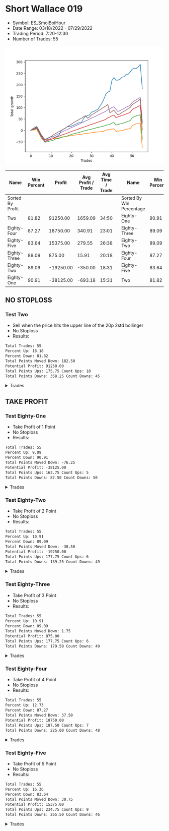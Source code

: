# Short Wallace 019 
- Symbol: ES_SmolBoiHour
- Date Range: 03/18/2022 - 07/29/2022
- Trading Period: 7:20-12:30
- Number of Trades: 55

![Plot](ShortWallace019ES_SmolBoiHour.png)

| Name | Win Percent | Profit | Avg Profit / Trade | Avg Time / Trade |      | Name | Win Percent | Profit | Avg Profit / Trade | Avg Time / Trade |
| ---- | ----------- | ------ | ------------------ | ---------------- | ---- | ---- | ----------- | ------ | ------------------ | ---------------- |
| Sorted By <br> Profit | | | | | | Sorted By <br> Win Percentage ||||
| Two | 81.82 | 91250.00 | 1659.09 | 34:50 |     | Eighty-One | 90.91 | -38125.00 | -693.18 | 15:31 |
| Eighty-Four | 87.27 | 18750.00 | 340.91 | 23:01 |     | Eighty-Three | 89.09 | 875.00 | 15.91 | 20:18 |
| Eighty-Five | 83.64 | 15375.00 | 279.55 | 26:38 |     | Eighty-Two | 89.09 | -19250.00 | -350.00 | 18:31 |
| Eighty-Three | 89.09 | 875.00 | 15.91 | 20:18 |     | Eighty-Four | 87.27 | 18750.00 | 340.91 | 23:01 |
| Eighty-Two | 89.09 | -19250.00 | -350.00 | 18:31 |     | Eighty-Five | 83.64 | 15375.00 | 279.55 | 26:38 |
| Eighty-One | 90.91 | -38125.00 | -693.18 | 15:31 |     | Two | 81.82 | 91250.00 | 1659.09 | 34:50 |

## NO STOPLOSS

### Test Two
* Sell when the price hits the upper line of the 20p 2std bollinger
* No Stoploss
* Results:
```
Total Trades: 55
Percent Up: 18.18
Percent Down: 81.82
Total Points Moved Down: 182.50
Potential Profit: 91250.00
Total Points Ups: 175.75 Count Ups: 10
Total Points Downs: 358.25 Count Downs: 45
```

<details><summary>Trades</summary>

<code>In: 2022-03-21 08:26:00		Out: 2022-03-21 08:36:05		Total Position Time: 10:05		Total Move Down: 6.75		Total to Date: 6.75</code> <br />
<code>In: 2022-03-25 11:55:00		Out: 2022-03-25 12:00:55		Total Position Time: 05:55		Total Move Down: 4.25		Total to Date: 11.00</code> <br />
<code>In: 2022-03-25 11:57:00		Out: 2022-03-25 12:00:55		Total Position Time: 03:55		Total Move Down: 2.75		Total to Date: 13.75</code> <br />
<code>In: 2022-03-28 11:42:00		Out: 2022-03-28 12:41:55		Total Position Time: 59:55		Total Move Down: -15.25		Total to Date: -1.50</code> <br />
<code>In: 2022-03-28 11:43:00		Out: 2022-03-28 12:42:55		Total Position Time: 59:55		Total Move Down: -17.75		Total to Date: -19.25</code> <br />
<code>In: 2022-03-28 11:50:00		Out: 2022-03-28 12:46:00		Total Position Time: 56:00		Total Move Down: -12.75		Total to Date: -32.00</code> <br />
<code>In: 2022-03-29 11:38:00		Out: 2022-03-29 12:27:50		Total Position Time: 49:50		Total Move Down: -6.75		Total to Date: -38.75</code> <br />
<code>In: 2022-03-31 07:48:00		Out: 2022-03-31 08:08:30		Total Position Time: 20:30		Total Move Down: 2.50		Total to Date: -36.25</code> <br />
<code>In: 2022-03-31 07:49:00		Out: 2022-03-31 08:08:30		Total Position Time: 19:30		Total Move Down: 5.00		Total to Date: -31.25</code> <br />
<code>In: 2022-04-01 11:34:00		Out: 2022-04-01 11:50:20		Total Position Time: 16:20		Total Move Down: 3.75		Total to Date: -27.50</code> <br />
<code>In: 2022-04-06 10:35:00		Out: 2022-04-06 10:57:20		Total Position Time: 22:20		Total Move Down: -0.75		Total to Date: -28.25</code> <br />
<code>In: 2022-04-06 10:36:00		Out: 2022-04-06 10:57:20		Total Position Time: 21:20		Total Move Down: -2.50		Total to Date: -30.75</code> <br />
<code>In: 2022-04-06 10:43:00		Out: 2022-04-06 10:57:20		Total Position Time: 14:20		Total Move Down: 5.00		Total to Date: -25.75</code> <br />
<code>In: 2022-04-06 10:44:00		Out: 2022-04-06 10:57:20		Total Position Time: 13:20		Total Move Down: 5.50		Total to Date: -20.25</code> <br />
<code>In: 2022-04-06 11:05:00		Out: 2022-04-06 11:08:10		Total Position Time: 03:10		Total Move Down: 18.50		Total to Date: -1.75</code> <br />
<code>In: 2022-04-07 11:03:00		Out: 2022-04-07 11:18:20		Total Position Time: 15:20		Total Move Down: 6.00		Total to Date: 4.25</code> <br />
<code>In: 2022-04-18 07:27:00		Out: 2022-04-18 07:51:45		Total Position Time: 24:45		Total Move Down: 4.75		Total to Date: 9.00</code> <br />
<code>In: 2022-04-18 11:26:00		Out: 2022-04-18 11:44:10		Total Position Time: 18:10		Total Move Down: 6.75		Total to Date: 15.75</code> <br />
<code>In: 2022-04-20 07:39:00		Out: 2022-04-20 08:00:45		Total Position Time: 21:45		Total Move Down: 1.25		Total to Date: 17.00</code> <br />
<code>In: 2022-04-20 07:40:00		Out: 2022-04-20 08:00:45		Total Position Time: 20:45		Total Move Down: 0.75		Total to Date: 17.75</code> <br />
<code>In: 2022-04-20 07:42:00		Out: 2022-04-20 08:00:45		Total Position Time: 18:45		Total Move Down: 4.00		Total to Date: 21.75</code> <br />
<code>In: 2022-04-20 09:54:00		Out: 2022-04-20 10:08:15		Total Position Time: 14:15		Total Move Down: 4.25		Total to Date: 26.00</code> <br />
<code>In: 2022-04-25 10:14:00		Out: 2022-04-25 10:33:35		Total Position Time: 19:35		Total Move Down: 4.25		Total to Date: 30.25</code> <br />
<code>In: 2022-04-27 08:34:00		Out: 2022-04-27 08:50:10		Total Position Time: 16:10		Total Move Down: 4.00		Total to Date: 34.25</code> <br />
<code>In: 2022-05-16 08:48:00		Out: 2022-05-16 09:11:35		Total Position Time: 23:35		Total Move Down: -0.50		Total to Date: 33.75</code> <br />
<code>In: 2022-05-24 09:17:00		Out: 2022-05-24 09:31:20		Total Position Time: 14:20		Total Move Down: 17.00		Total to Date: 50.75</code> <br />
<code>In: 2022-05-24 09:18:00		Out: 2022-05-24 09:31:20		Total Position Time: 13:20		Total Move Down: 10.75		Total to Date: 61.50</code> <br />
<code>In: 2022-05-24 10:43:00		Out: 2022-05-24 11:01:50		Total Position Time: 18:50		Total Move Down: 2.25		Total to Date: 63.75</code> <br />
<code>In: 2022-05-24 10:47:00		Out: 2022-05-24 11:01:50		Total Position Time: 14:50		Total Move Down: 4.50		Total to Date: 68.25</code> <br />
<code>In: 2022-05-25 11:04:00		Out: 2022-05-25 11:06:40		Total Position Time: 02:40		Total Move Down: 12.25		Total to Date: 80.50</code> <br />
<code>In: 2022-05-31 07:23:00		Out: 2022-05-31 08:07:30		Total Position Time: 44:30		Total Move Down: 1.25		Total to Date: 81.75</code> <br />
<code>In: 2022-06-09 10:07:00		Out: 2022-06-09 10:18:55		Total Position Time: 11:55		Total Move Down: 6.00		Total to Date: 87.75</code> <br />
<code>In: 2022-06-09 10:08:00		Out: 2022-06-09 10:18:55		Total Position Time: 10:55		Total Move Down: 3.25		Total to Date: 91.00</code> <br />
<code>In: 2022-06-10 12:00:00		Out: 2022-06-10 12:05:55		Total Position Time: 05:55		Total Move Down: 13.75		Total to Date: 104.75</code> <br />
<code>In: 2022-06-10 12:29:00		Out: 2022-06-10 12:42:45		Total Position Time: 13:45		Total Move Down: 13.25		Total to Date: 118.00</code> <br />
<code>In: 2022-06-13 09:38:00		Out: 2022-06-13 09:54:20		Total Position Time: 16:20		Total Move Down: 17.75		Total to Date: 135.75</code> <br />
<code>In: 2022-06-13 09:40:00		Out: 2022-06-13 09:54:20		Total Position Time: 14:20		Total Move Down: 22.25		Total to Date: 158.00</code> <br />
<code>In: 2022-06-15 11:02:00		Out: 2022-06-15 11:03:05		Total Position Time: 01:05		Total Move Down: 10.00		Total to Date: 168.00</code> <br />
<code>In: 2022-06-15 11:40:00		Out: 2022-06-15 11:58:05		Total Position Time: 18:05		Total Move Down: 3.50		Total to Date: 171.50</code> <br />
<code>In: 2022-06-15 11:45:00		Out: 2022-06-15 11:58:05		Total Position Time: 13:05		Total Move Down: 46.75		Total to Date: 218.25</code> <br />
<code>In: 2022-06-17 10:13:00		Out: 2022-06-17 10:27:05		Total Position Time: 14:05		Total Move Down: 13.00		Total to Date: 231.25</code> <br />
<code>In: 2022-06-23 12:30:00		Out: 2022-06-23 12:46:00		Total Position Time: 16:00		Total Move Down: -11.25		Total to Date: 220.00</code> <br />
<code>In: 2022-06-27 07:49:00		Out: 2022-06-27 08:09:45		Total Position Time: 20:45		Total Move Down: 0.25		Total to Date: 220.25</code> <br />
<code>In: 2022-06-29 11:06:00		Out: 2022-06-29 11:20:45		Total Position Time: 14:45		Total Move Down: 3.50		Total to Date: 223.75</code> <br />
<code>In: 2022-06-29 12:31:00		Out: 2022-06-29 12:35:20		Total Position Time: 04:20		Total Move Down: 9.50		Total to Date: 233.25</code> <br />
<code>In: 2022-07-01 10:47:00		Out: 2022-07-01 11:07:55		Total Position Time: 20:55		Total Move Down: 1.50		Total to Date: 234.75</code> <br />
<code>In: 2022-07-06 11:10:00		Out: 2022-07-06 11:11:45		Total Position Time: 01:45		Total Move Down: 10.50		Total to Date: 245.25</code> <br />
<code>In: 2022-07-06 11:35:00		Out: 2022-07-06 12:01:25		Total Position Time: 26:25		Total Move Down: 0.50		Total to Date: 245.75</code> <br />
<code>In: 2022-07-12 08:14:00		Out: 2022-07-12 10:26:00		Total Position Time: 132:00		Total Move Down: 9.75		Total to Date: 255.50</code> <br />
<code>In: 2022-07-12 08:31:00		Out: 2022-07-12 08:44:00		Total Position Time: 13:00		Total Move Down: 12.25		Total to Date: 267.75</code> <br />
<code>In: 2022-07-20 07:28:00		Out: 2022-07-20 10:56:00		Total Position Time: 208:00		Total Move Down: 4.50		Total to Date: 272.25</code> <br />
<code>In: 2022-07-21 08:03:00		Out: 2022-07-22 10:02:00		Total Position Time: 119:00		Total Move Down: -1.50		Total to Date: 270.75</code> <br />
<code>In: 2022-07-25 08:32:00		Out: 2022-07-25 10:44:00		Total Position Time: 132:00		Total Move Down: 7.25		Total to Date: 278.00</code> <br />
<code>In: 2022-07-25 08:33:00		Out: 2022-07-25 10:43:00		Total Position Time: 130:00		Total Move Down: 11.25		Total to Date: 289.25</code> <br />
<code>In: 2022-07-28 08:07:00		Out: 2022-07-29 12:47:00		Total Position Time: 280:00		Total Move Down: -106.75		Total to Date: 182.50</code> <br />


</details>

## TAKE PROFIT

### Test Eighty-One
* Take Profit of 1 Point
* No Stoploss
* Results:
```
Total Trades: 55
Percent Up: 9.09
Percent Down: 90.91
Total Points Moved Down: -76.25
Potential Profit: -38125.00
Total Points Ups: 163.75 Count Ups: 5
Total Points Downs: 87.50 Count Downs: 50
```

<details><summary>Trades</summary>

<code>In: 2022-03-21 08:26:00		Out: 2022-03-21 08:30:25		Total Position Time: 04:25		Total Move Down: 1.25		Total to Date: 1.25</code> <br />
<code>In: 2022-03-25 11:55:00		Out: 2022-03-25 11:56:25		Total Position Time: 01:25		Total Move Down: 0.75		Total to Date: 2.00</code> <br />
<code>In: 2022-03-25 11:57:00		Out: 2022-03-25 11:58:45		Total Position Time: 01:45		Total Move Down: 1.00		Total to Date: 3.00</code> <br />
<code>In: 2022-03-28 11:42:00		Out: 2022-03-28 12:41:55		Total Position Time: 59:55		Total Move Down: -15.25		Total to Date: -12.25</code> <br />
<code>In: 2022-03-28 11:43:00		Out: 2022-03-28 12:42:55		Total Position Time: 59:55		Total Move Down: -17.75		Total to Date: -30.00</code> <br />
<code>In: 2022-03-28 11:50:00		Out: 2022-03-28 12:46:00		Total Position Time: 56:00		Total Move Down: -12.75		Total to Date: -42.75</code> <br />
<code>In: 2022-03-29 11:38:00		Out: 2022-03-29 11:42:10		Total Position Time: 04:10		Total Move Down: 1.00		Total to Date: -41.75</code> <br />
<code>In: 2022-03-31 07:48:00		Out: 2022-03-31 07:53:10		Total Position Time: 05:10		Total Move Down: 1.25		Total to Date: -40.50</code> <br />
<code>In: 2022-03-31 07:49:00		Out: 2022-03-31 07:49:25		Total Position Time: 00:25		Total Move Down: 1.25		Total to Date: -39.25</code> <br />
<code>In: 2022-04-01 11:34:00		Out: 2022-04-01 11:36:40		Total Position Time: 02:40		Total Move Down: 1.00		Total to Date: -38.25</code> <br />
<code>In: 2022-04-06 10:35:00		Out: 2022-04-06 10:35:25		Total Position Time: 00:25		Total Move Down: 1.25		Total to Date: -37.00</code> <br />
<code>In: 2022-04-06 10:36:00		Out: 2022-04-06 10:36:10		Total Position Time: 00:10		Total Move Down: 1.00		Total to Date: -36.00</code> <br />
<code>In: 2022-04-06 10:43:00		Out: 2022-04-06 10:46:05		Total Position Time: 03:05		Total Move Down: 1.25		Total to Date: -34.75</code> <br />
<code>In: 2022-04-06 10:44:00		Out: 2022-04-06 10:45:45		Total Position Time: 01:45		Total Move Down: 1.25		Total to Date: -33.50</code> <br />
<code>In: 2022-04-06 11:05:00		Out: 2022-04-06 11:05:10		Total Position Time: 00:10		Total Move Down: 4.00		Total to Date: -29.50</code> <br />
<code>In: 2022-04-07 11:03:00		Out: 2022-04-07 11:04:00		Total Position Time: 01:00		Total Move Down: 0.75		Total to Date: -28.75</code> <br />
<code>In: 2022-04-18 07:27:00		Out: 2022-04-18 07:27:20		Total Position Time: 00:20		Total Move Down: 1.50		Total to Date: -27.25</code> <br />
<code>In: 2022-04-18 11:26:00		Out: 2022-04-18 11:26:20		Total Position Time: 00:20		Total Move Down: 1.50		Total to Date: -25.75</code> <br />
<code>In: 2022-04-20 07:39:00		Out: 2022-04-20 07:39:15		Total Position Time: 00:15		Total Move Down: 1.50		Total to Date: -24.25</code> <br />
<code>In: 2022-04-20 07:40:00		Out: 2022-04-20 07:48:05		Total Position Time: 08:05		Total Move Down: 1.00		Total to Date: -23.25</code> <br />
<code>In: 2022-04-20 07:42:00		Out: 2022-04-20 07:43:00		Total Position Time: 01:00		Total Move Down: 1.75		Total to Date: -21.50</code> <br />
<code>In: 2022-04-20 09:54:00		Out: 2022-04-20 09:54:30		Total Position Time: 00:30		Total Move Down: 1.25		Total to Date: -20.25</code> <br />
<code>In: 2022-04-25 10:14:00		Out: 2022-04-25 10:23:05		Total Position Time: 09:05		Total Move Down: 1.00		Total to Date: -19.25</code> <br />
<code>In: 2022-04-27 08:34:00		Out: 2022-04-27 08:34:10		Total Position Time: 00:10		Total Move Down: 1.25		Total to Date: -18.00</code> <br />
<code>In: 2022-05-16 08:48:00		Out: 2022-05-16 08:50:45		Total Position Time: 02:45		Total Move Down: 1.25		Total to Date: -16.75</code> <br />
<code>In: 2022-05-24 09:17:00		Out: 2022-05-24 09:17:15		Total Position Time: 00:15		Total Move Down: 1.25		Total to Date: -15.50</code> <br />
<code>In: 2022-05-24 09:18:00		Out: 2022-05-24 09:18:50		Total Position Time: 00:50		Total Move Down: 1.25		Total to Date: -14.25</code> <br />
<code>In: 2022-05-24 10:43:00		Out: 2022-05-24 10:43:10		Total Position Time: 00:10		Total Move Down: 1.50		Total to Date: -12.75</code> <br />
<code>In: 2022-05-24 10:47:00		Out: 2022-05-24 10:47:10		Total Position Time: 00:10		Total Move Down: 1.00		Total to Date: -11.75</code> <br />
<code>In: 2022-05-25 11:04:00		Out: 2022-05-25 11:04:10		Total Position Time: 00:10		Total Move Down: 1.25		Total to Date: -10.50</code> <br />
<code>In: 2022-05-31 07:23:00		Out: 2022-05-31 07:23:15		Total Position Time: 00:15		Total Move Down: 1.50		Total to Date: -9.00</code> <br />
<code>In: 2022-06-09 10:07:00		Out: 2022-06-09 10:07:45		Total Position Time: 00:45		Total Move Down: 1.25		Total to Date: -7.75</code> <br />
<code>In: 2022-06-09 10:08:00		Out: 2022-06-09 10:10:15		Total Position Time: 02:15		Total Move Down: 0.75		Total to Date: -7.00</code> <br />
<code>In: 2022-06-10 12:00:00		Out: 2022-06-10 12:02:05		Total Position Time: 02:05		Total Move Down: 1.00		Total to Date: -6.00</code> <br />
<code>In: 2022-06-10 12:29:00		Out: 2022-06-10 12:29:10		Total Position Time: 00:10		Total Move Down: 1.00		Total to Date: -5.00</code> <br />
<code>In: 2022-06-13 09:38:00		Out: 2022-06-13 09:38:10		Total Position Time: 00:10		Total Move Down: 1.50		Total to Date: -3.50</code> <br />
<code>In: 2022-06-13 09:40:00		Out: 2022-06-13 09:40:10		Total Position Time: 00:10		Total Move Down: 4.00		Total to Date: 0.50</code> <br />
<code>In: 2022-06-15 11:02:00		Out: 2022-06-15 11:02:10		Total Position Time: 00:10		Total Move Down: 2.00		Total to Date: 2.50</code> <br />
<code>In: 2022-06-15 11:40:00		Out: 2022-06-15 11:57:55		Total Position Time: 17:55		Total Move Down: 2.25		Total to Date: 4.75</code> <br />
<code>In: 2022-06-15 11:45:00		Out: 2022-06-15 11:45:15		Total Position Time: 00:15		Total Move Down: 0.75		Total to Date: 5.50</code> <br />
<code>In: 2022-06-17 10:13:00		Out: 2022-06-17 10:13:30		Total Position Time: 00:30		Total Move Down: 1.50		Total to Date: 7.00</code> <br />
<code>In: 2022-06-23 12:30:00		Out: 2022-06-23 12:46:00		Total Position Time: 16:00		Total Move Down: -11.25		Total to Date: -4.25</code> <br />
<code>In: 2022-06-27 07:49:00		Out: 2022-06-27 08:09:50		Total Position Time: 20:50		Total Move Down: 1.25		Total to Date: -3.00</code> <br />
<code>In: 2022-06-29 11:06:00		Out: 2022-06-29 11:07:45		Total Position Time: 01:45		Total Move Down: 0.75		Total to Date: -2.25</code> <br />
<code>In: 2022-06-29 12:31:00		Out: 2022-06-29 12:31:10		Total Position Time: 00:10		Total Move Down: 2.00		Total to Date: -0.25</code> <br />
<code>In: 2022-07-01 10:47:00		Out: 2022-07-01 11:07:55		Total Position Time: 20:55		Total Move Down: 1.50		Total to Date: 1.25</code> <br />
<code>In: 2022-07-06 11:10:00		Out: 2022-07-06 11:10:10		Total Position Time: 00:10		Total Move Down: 3.25		Total to Date: 4.50</code> <br />
<code>In: 2022-07-06 11:35:00		Out: 2022-07-06 11:36:10		Total Position Time: 01:10		Total Move Down: 1.50		Total to Date: 6.00</code> <br />
<code>In: 2022-07-12 08:14:00		Out: 2022-07-12 08:38:00		Total Position Time: 24:00		Total Move Down: 1.50		Total to Date: 7.50</code> <br />
<code>In: 2022-07-12 08:31:00		Out: 2022-07-12 08:44:00		Total Position Time: 13:00		Total Move Down: 12.25		Total to Date: 19.75</code> <br />
<code>In: 2022-07-20 07:28:00		Out: 2022-07-20 10:11:00		Total Position Time: 163:00		Total Move Down: 6.00		Total to Date: 25.75</code> <br />
<code>In: 2022-07-21 08:03:00		Out: 2022-07-21 08:16:00		Total Position Time: 13:00		Total Move Down: 3.00		Total to Date: 28.75</code> <br />
<code>In: 2022-07-25 08:32:00		Out: 2022-07-25 09:03:00		Total Position Time: 31:00		Total Move Down: 0.75		Total to Date: 29.50</code> <br />
<code>In: 2022-07-25 08:33:00		Out: 2022-07-25 08:51:00		Total Position Time: 18:00		Total Move Down: 1.00		Total to Date: 30.50</code> <br />
<code>In: 2022-07-28 08:07:00		Out: 2022-07-29 12:47:00		Total Position Time: 280:00		Total Move Down: -106.75		Total to Date: -76.25</code> <br />


</details>

### Test Eighty-Two
* Take Profit of 2 Point
* No Stoploss
* Results:
```
Total Trades: 55
Percent Up: 10.91
Percent Down: 89.09
Total Points Moved Down: -38.50
Potential Profit: -19250.00
Total Points Ups: 177.75 Count Ups: 6
Total Points Downs: 139.25 Count Downs: 49
```

<details><summary>Trades</summary>

<code>In: 2022-03-21 08:26:00		Out: 2022-03-21 08:30:55		Total Position Time: 04:55		Total Move Down: 2.75		Total to Date: 2.75</code> <br />
<code>In: 2022-03-25 11:55:00		Out: 2022-03-25 11:57:20		Total Position Time: 02:20		Total Move Down: 2.25		Total to Date: 5.00</code> <br />
<code>In: 2022-03-25 11:57:00		Out: 2022-03-25 12:00:50		Total Position Time: 03:50		Total Move Down: 2.75		Total to Date: 7.75</code> <br />
<code>In: 2022-03-28 11:42:00		Out: 2022-03-28 12:41:55		Total Position Time: 59:55		Total Move Down: -15.25		Total to Date: -7.50</code> <br />
<code>In: 2022-03-28 11:43:00		Out: 2022-03-28 12:42:55		Total Position Time: 59:55		Total Move Down: -17.75		Total to Date: -25.25</code> <br />
<code>In: 2022-03-28 11:50:00		Out: 2022-03-28 12:46:00		Total Position Time: 56:00		Total Move Down: -12.75		Total to Date: -38.00</code> <br />
<code>In: 2022-03-29 11:38:00		Out: 2022-03-29 12:37:55		Total Position Time: 59:55		Total Move Down: -14.00		Total to Date: -52.00</code> <br />
<code>In: 2022-03-31 07:48:00		Out: 2022-03-31 07:54:45		Total Position Time: 06:45		Total Move Down: 1.75		Total to Date: -50.25</code> <br />
<code>In: 2022-03-31 07:49:00		Out: 2022-03-31 07:51:30		Total Position Time: 02:30		Total Move Down: 2.25		Total to Date: -48.00</code> <br />
<code>In: 2022-04-01 11:34:00		Out: 2022-04-01 11:36:55		Total Position Time: 02:55		Total Move Down: 2.00		Total to Date: -46.00</code> <br />
<code>In: 2022-04-06 10:35:00		Out: 2022-04-06 10:35:35		Total Position Time: 00:35		Total Move Down: 2.00		Total to Date: -44.00</code> <br />
<code>In: 2022-04-06 10:36:00		Out: 2022-04-06 11:00:10		Total Position Time: 24:10		Total Move Down: 5.25		Total to Date: -38.75</code> <br />
<code>In: 2022-04-06 10:43:00		Out: 2022-04-06 10:46:40		Total Position Time: 03:40		Total Move Down: 2.00		Total to Date: -36.75</code> <br />
<code>In: 2022-04-06 10:44:00		Out: 2022-04-06 10:46:05		Total Position Time: 02:05		Total Move Down: 1.75		Total to Date: -35.00</code> <br />
<code>In: 2022-04-06 11:05:00		Out: 2022-04-06 11:05:10		Total Position Time: 00:10		Total Move Down: 4.00		Total to Date: -31.00</code> <br />
<code>In: 2022-04-07 11:03:00		Out: 2022-04-07 11:04:05		Total Position Time: 01:05		Total Move Down: 2.00		Total to Date: -29.00</code> <br />
<code>In: 2022-04-18 07:27:00		Out: 2022-04-18 07:27:30		Total Position Time: 00:30		Total Move Down: 2.25		Total to Date: -26.75</code> <br />
<code>In: 2022-04-18 11:26:00		Out: 2022-04-18 11:26:25		Total Position Time: 00:25		Total Move Down: 1.75		Total to Date: -25.00</code> <br />
<code>In: 2022-04-20 07:39:00		Out: 2022-04-20 08:01:10		Total Position Time: 22:10		Total Move Down: 3.75		Total to Date: -21.25</code> <br />
<code>In: 2022-04-20 07:40:00		Out: 2022-04-20 08:01:10		Total Position Time: 21:10		Total Move Down: 3.25		Total to Date: -18.00</code> <br />
<code>In: 2022-04-20 07:42:00		Out: 2022-04-20 07:43:10		Total Position Time: 01:10		Total Move Down: 2.50		Total to Date: -15.50</code> <br />
<code>In: 2022-04-20 09:54:00		Out: 2022-04-20 09:57:25		Total Position Time: 03:25		Total Move Down: 2.25		Total to Date: -13.25</code> <br />
<code>In: 2022-04-25 10:14:00		Out: 2022-04-25 10:27:05		Total Position Time: 13:05		Total Move Down: 2.25		Total to Date: -11.00</code> <br />
<code>In: 2022-04-27 08:34:00		Out: 2022-04-27 08:34:25		Total Position Time: 00:25		Total Move Down: 2.00		Total to Date: -9.00</code> <br />
<code>In: 2022-05-16 08:48:00		Out: 2022-05-16 08:50:55		Total Position Time: 02:55		Total Move Down: 3.00		Total to Date: -6.00</code> <br />
<code>In: 2022-05-24 09:17:00		Out: 2022-05-24 09:17:35		Total Position Time: 00:35		Total Move Down: 3.00		Total to Date: -3.00</code> <br />
<code>In: 2022-05-24 09:18:00		Out: 2022-05-24 09:20:10		Total Position Time: 02:10		Total Move Down: 2.00		Total to Date: -1.00</code> <br />
<code>In: 2022-05-24 10:43:00		Out: 2022-05-24 10:47:50		Total Position Time: 04:50		Total Move Down: 2.25		Total to Date: 1.25</code> <br />
<code>In: 2022-05-24 10:47:00		Out: 2022-05-24 10:47:30		Total Position Time: 00:30		Total Move Down: 2.00		Total to Date: 3.25</code> <br />
<code>In: 2022-05-25 11:04:00		Out: 2022-05-25 11:05:45		Total Position Time: 01:45		Total Move Down: 2.25		Total to Date: 5.50</code> <br />
<code>In: 2022-05-31 07:23:00		Out: 2022-05-31 07:23:35		Total Position Time: 00:35		Total Move Down: 2.00		Total to Date: 7.50</code> <br />
<code>In: 2022-06-09 10:07:00		Out: 2022-06-09 10:08:00		Total Position Time: 01:00		Total Move Down: 2.75		Total to Date: 10.25</code> <br />
<code>In: 2022-06-09 10:08:00		Out: 2022-06-09 10:16:55		Total Position Time: 08:55		Total Move Down: 2.00		Total to Date: 12.25</code> <br />
<code>In: 2022-06-10 12:00:00		Out: 2022-06-10 12:02:15		Total Position Time: 02:15		Total Move Down: 2.25		Total to Date: 14.50</code> <br />
<code>In: 2022-06-10 12:29:00		Out: 2022-06-10 12:29:20		Total Position Time: 00:20		Total Move Down: 2.00		Total to Date: 16.50</code> <br />
<code>In: 2022-06-13 09:38:00		Out: 2022-06-13 09:40:55		Total Position Time: 02:55		Total Move Down: 2.00		Total to Date: 18.50</code> <br />
<code>In: 2022-06-13 09:40:00		Out: 2022-06-13 09:40:10		Total Position Time: 00:10		Total Move Down: 4.00		Total to Date: 22.50</code> <br />
<code>In: 2022-06-15 11:02:00		Out: 2022-06-15 11:02:45		Total Position Time: 00:45		Total Move Down: 1.50		Total to Date: 24.00</code> <br />
<code>In: 2022-06-15 11:40:00		Out: 2022-06-15 11:57:55		Total Position Time: 17:55		Total Move Down: 2.25		Total to Date: 26.25</code> <br />
<code>In: 2022-06-15 11:45:00		Out: 2022-06-15 11:46:30		Total Position Time: 01:30		Total Move Down: 5.25		Total to Date: 31.50</code> <br />
<code>In: 2022-06-17 10:13:00		Out: 2022-06-17 10:13:45		Total Position Time: 00:45		Total Move Down: 3.00		Total to Date: 34.50</code> <br />
<code>In: 2022-06-23 12:30:00		Out: 2022-06-23 12:46:00		Total Position Time: 16:00		Total Move Down: -11.25		Total to Date: 23.25</code> <br />
<code>In: 2022-06-27 07:49:00		Out: 2022-06-27 08:10:10		Total Position Time: 21:10		Total Move Down: 2.75		Total to Date: 26.00</code> <br />
<code>In: 2022-06-29 11:06:00		Out: 2022-06-29 11:08:05		Total Position Time: 02:05		Total Move Down: 2.25		Total to Date: 28.25</code> <br />
<code>In: 2022-06-29 12:31:00		Out: 2022-06-29 12:31:10		Total Position Time: 00:10		Total Move Down: 2.00		Total to Date: 30.25</code> <br />
<code>In: 2022-07-01 10:47:00		Out: 2022-07-01 11:08:30		Total Position Time: 21:30		Total Move Down: 2.50		Total to Date: 32.75</code> <br />
<code>In: 2022-07-06 11:10:00		Out: 2022-07-06 11:10:10		Total Position Time: 00:10		Total Move Down: 3.25		Total to Date: 36.00</code> <br />
<code>In: 2022-07-06 11:35:00		Out: 2022-07-06 11:36:35		Total Position Time: 01:35		Total Move Down: 3.75		Total to Date: 39.75</code> <br />
<code>In: 2022-07-12 08:14:00		Out: 2022-07-12 08:39:00		Total Position Time: 25:00		Total Move Down: 2.50		Total to Date: 42.25</code> <br />
<code>In: 2022-07-12 08:31:00		Out: 2022-07-12 08:44:00		Total Position Time: 13:00		Total Move Down: 12.25		Total to Date: 54.50</code> <br />
<code>In: 2022-07-20 07:28:00		Out: 2022-07-20 10:11:00		Total Position Time: 163:00		Total Move Down: 6.00		Total to Date: 60.50</code> <br />
<code>In: 2022-07-21 08:03:00		Out: 2022-07-21 08:16:00		Total Position Time: 13:00		Total Move Down: 3.00		Total to Date: 63.50</code> <br />
<code>In: 2022-07-25 08:32:00		Out: 2022-07-25 09:12:00		Total Position Time: 40:00		Total Move Down: 2.50		Total to Date: 66.00</code> <br />
<code>In: 2022-07-25 08:33:00		Out: 2022-07-25 08:52:00		Total Position Time: 19:00		Total Move Down: 2.25		Total to Date: 68.25</code> <br />
<code>In: 2022-07-28 08:07:00		Out: 2022-07-29 12:47:00		Total Position Time: 280:00		Total Move Down: -106.75		Total to Date: -38.50</code> <br />


</details>

### Test Eighty-Three
* Take Profit of 3 Point
* No Stoploss
* Results:
```
Total Trades: 55
Percent Up: 10.91
Percent Down: 89.09
Total Points Moved Down: 1.75
Potential Profit: 875.00
Total Points Ups: 177.75 Count Ups: 6
Total Points Downs: 179.50 Count Downs: 49
```

<details><summary>Trades</summary>

<code>In: 2022-03-21 08:26:00		Out: 2022-03-21 08:32:35		Total Position Time: 06:35		Total Move Down: 4.00		Total to Date: 4.00</code> <br />
<code>In: 2022-03-25 11:55:00		Out: 2022-03-25 12:00:45		Total Position Time: 05:45		Total Move Down: 3.25		Total to Date: 7.25</code> <br />
<code>In: 2022-03-25 11:57:00		Out: 2022-03-25 12:01:00		Total Position Time: 04:00		Total Move Down: 3.00		Total to Date: 10.25</code> <br />
<code>In: 2022-03-28 11:42:00		Out: 2022-03-28 12:41:55		Total Position Time: 59:55		Total Move Down: -15.25		Total to Date: -5.00</code> <br />
<code>In: 2022-03-28 11:43:00		Out: 2022-03-28 12:42:55		Total Position Time: 59:55		Total Move Down: -17.75		Total to Date: -22.75</code> <br />
<code>In: 2022-03-28 11:50:00		Out: 2022-03-28 12:46:00		Total Position Time: 56:00		Total Move Down: -12.75		Total to Date: -35.50</code> <br />
<code>In: 2022-03-29 11:38:00		Out: 2022-03-29 12:37:55		Total Position Time: 59:55		Total Move Down: -14.00		Total to Date: -49.50</code> <br />
<code>In: 2022-03-31 07:48:00		Out: 2022-03-31 08:17:35		Total Position Time: 29:35		Total Move Down: 3.25		Total to Date: -46.25</code> <br />
<code>In: 2022-03-31 07:49:00		Out: 2022-03-31 07:53:10		Total Position Time: 04:10		Total Move Down: 3.75		Total to Date: -42.50</code> <br />
<code>In: 2022-04-01 11:34:00		Out: 2022-04-01 11:37:40		Total Position Time: 03:40		Total Move Down: 3.25		Total to Date: -39.25</code> <br />
<code>In: 2022-04-06 10:35:00		Out: 2022-04-06 10:36:05		Total Position Time: 01:05		Total Move Down: 2.75		Total to Date: -36.50</code> <br />
<code>In: 2022-04-06 10:36:00		Out: 2022-04-06 11:00:10		Total Position Time: 24:10		Total Move Down: 5.25		Total to Date: -31.25</code> <br />
<code>In: 2022-04-06 10:43:00		Out: 2022-04-06 10:47:00		Total Position Time: 04:00		Total Move Down: 2.75		Total to Date: -28.50</code> <br />
<code>In: 2022-04-06 10:44:00		Out: 2022-04-06 10:46:45		Total Position Time: 02:45		Total Move Down: 3.00		Total to Date: -25.50</code> <br />
<code>In: 2022-04-06 11:05:00		Out: 2022-04-06 11:05:10		Total Position Time: 00:10		Total Move Down: 4.00		Total to Date: -21.50</code> <br />
<code>In: 2022-04-07 11:03:00		Out: 2022-04-07 11:04:20		Total Position Time: 01:20		Total Move Down: 3.00		Total to Date: -18.50</code> <br />
<code>In: 2022-04-18 07:27:00		Out: 2022-04-18 07:27:45		Total Position Time: 00:45		Total Move Down: 2.75		Total to Date: -15.75</code> <br />
<code>In: 2022-04-18 11:26:00		Out: 2022-04-18 11:27:35		Total Position Time: 01:35		Total Move Down: 3.25		Total to Date: -12.50</code> <br />
<code>In: 2022-04-20 07:39:00		Out: 2022-04-20 08:01:10		Total Position Time: 22:10		Total Move Down: 3.75		Total to Date: -8.75</code> <br />
<code>In: 2022-04-20 07:40:00		Out: 2022-04-20 08:01:10		Total Position Time: 21:10		Total Move Down: 3.25		Total to Date: -5.50</code> <br />
<code>In: 2022-04-20 07:42:00		Out: 2022-04-20 07:47:45		Total Position Time: 05:45		Total Move Down: 3.75		Total to Date: -1.75</code> <br />
<code>In: 2022-04-20 09:54:00		Out: 2022-04-20 09:59:05		Total Position Time: 05:05		Total Move Down: 2.75		Total to Date: 1.00</code> <br />
<code>In: 2022-04-25 10:14:00		Out: 2022-04-25 10:27:10		Total Position Time: 13:10		Total Move Down: 3.25		Total to Date: 4.25</code> <br />
<code>In: 2022-04-27 08:34:00		Out: 2022-04-27 08:40:30		Total Position Time: 06:30		Total Move Down: 3.25		Total to Date: 7.50</code> <br />
<code>In: 2022-05-16 08:48:00		Out: 2022-05-16 08:50:55		Total Position Time: 02:55		Total Move Down: 3.00		Total to Date: 10.50</code> <br />
<code>In: 2022-05-24 09:17:00		Out: 2022-05-24 09:17:35		Total Position Time: 00:35		Total Move Down: 3.00		Total to Date: 13.50</code> <br />
<code>In: 2022-05-24 09:18:00		Out: 2022-05-24 09:21:05		Total Position Time: 03:05		Total Move Down: 3.25		Total to Date: 16.75</code> <br />
<code>In: 2022-05-24 10:43:00		Out: 2022-05-24 11:04:55		Total Position Time: 21:55		Total Move Down: 3.00		Total to Date: 19.75</code> <br />
<code>In: 2022-05-24 10:47:00		Out: 2022-05-24 10:47:45		Total Position Time: 00:45		Total Move Down: 3.75		Total to Date: 23.50</code> <br />
<code>In: 2022-05-25 11:04:00		Out: 2022-05-25 11:06:20		Total Position Time: 02:20		Total Move Down: 2.75		Total to Date: 26.25</code> <br />
<code>In: 2022-05-31 07:23:00		Out: 2022-05-31 07:23:40		Total Position Time: 00:40		Total Move Down: 3.00		Total to Date: 29.25</code> <br />
<code>In: 2022-06-09 10:07:00		Out: 2022-06-09 10:08:05		Total Position Time: 01:05		Total Move Down: 3.00		Total to Date: 32.25</code> <br />
<code>In: 2022-06-09 10:08:00		Out: 2022-06-09 10:18:55		Total Position Time: 10:55		Total Move Down: 3.25		Total to Date: 35.50</code> <br />
<code>In: 2022-06-10 12:00:00		Out: 2022-06-10 12:02:30		Total Position Time: 02:30		Total Move Down: 3.00		Total to Date: 38.50</code> <br />
<code>In: 2022-06-10 12:29:00		Out: 2022-06-10 12:30:10		Total Position Time: 01:10		Total Move Down: 3.00		Total to Date: 41.50</code> <br />
<code>In: 2022-06-13 09:38:00		Out: 2022-06-13 09:41:10		Total Position Time: 03:10		Total Move Down: 2.75		Total to Date: 44.25</code> <br />
<code>In: 2022-06-13 09:40:00		Out: 2022-06-13 09:40:10		Total Position Time: 00:10		Total Move Down: 4.00		Total to Date: 48.25</code> <br />
<code>In: 2022-06-15 11:02:00		Out: 2022-06-15 11:03:00		Total Position Time: 01:00		Total Move Down: 6.75		Total to Date: 55.00</code> <br />
<code>In: 2022-06-15 11:40:00		Out: 2022-06-15 11:58:05		Total Position Time: 18:05		Total Move Down: 3.50		Total to Date: 58.50</code> <br />
<code>In: 2022-06-15 11:45:00		Out: 2022-06-15 11:46:30		Total Position Time: 01:30		Total Move Down: 5.25		Total to Date: 63.75</code> <br />
<code>In: 2022-06-17 10:13:00		Out: 2022-06-17 10:13:50		Total Position Time: 00:50		Total Move Down: 3.50		Total to Date: 67.25</code> <br />
<code>In: 2022-06-23 12:30:00		Out: 2022-06-23 12:46:00		Total Position Time: 16:00		Total Move Down: -11.25		Total to Date: 56.00</code> <br />
<code>In: 2022-06-27 07:49:00		Out: 2022-06-27 08:10:20		Total Position Time: 21:20		Total Move Down: 3.00		Total to Date: 59.00</code> <br />
<code>In: 2022-06-29 11:06:00		Out: 2022-06-29 11:20:35		Total Position Time: 14:35		Total Move Down: 3.00		Total to Date: 62.00</code> <br />
<code>In: 2022-06-29 12:31:00		Out: 2022-06-29 12:32:15		Total Position Time: 01:15		Total Move Down: 3.25		Total to Date: 65.25</code> <br />
<code>In: 2022-07-01 10:47:00		Out: 2022-07-01 11:08:50		Total Position Time: 21:50		Total Move Down: 3.00		Total to Date: 68.25</code> <br />
<code>In: 2022-07-06 11:10:00		Out: 2022-07-06 11:10:10		Total Position Time: 00:10		Total Move Down: 3.25		Total to Date: 71.50</code> <br />
<code>In: 2022-07-06 11:35:00		Out: 2022-07-06 11:36:35		Total Position Time: 01:35		Total Move Down: 3.75		Total to Date: 75.25</code> <br />
<code>In: 2022-07-12 08:14:00		Out: 2022-07-12 08:41:00		Total Position Time: 27:00		Total Move Down: 3.25		Total to Date: 78.50</code> <br />
<code>In: 2022-07-12 08:31:00		Out: 2022-07-12 08:44:00		Total Position Time: 13:00		Total Move Down: 12.25		Total to Date: 90.75</code> <br />
<code>In: 2022-07-20 07:28:00		Out: 2022-07-20 10:11:00		Total Position Time: 163:00		Total Move Down: 6.00		Total to Date: 96.75</code> <br />
<code>In: 2022-07-21 08:03:00		Out: 2022-07-21 08:16:00		Total Position Time: 13:00		Total Move Down: 3.00		Total to Date: 99.75</code> <br />
<code>In: 2022-07-25 08:32:00		Out: 2022-07-25 09:14:00		Total Position Time: 42:00		Total Move Down: 5.75		Total to Date: 105.50</code> <br />
<code>In: 2022-07-25 08:33:00		Out: 2022-07-25 09:03:00		Total Position Time: 30:00		Total Move Down: 3.00		Total to Date: 108.50</code> <br />
<code>In: 2022-07-28 08:07:00		Out: 2022-07-29 12:47:00		Total Position Time: 280:00		Total Move Down: -106.75		Total to Date: 1.75</code> <br />


</details>

### Test Eighty-Four
* Take Profit of 4 Point
* No Stoploss
* Results:
```
Total Trades: 55
Percent Up: 12.73
Percent Down: 87.27
Total Points Moved Down: 37.50
Potential Profit: 18750.00
Total Points Ups: 187.50 Count Ups: 7
Total Points Downs: 225.00 Count Downs: 48
```

<details><summary>Trades</summary>

<code>In: 2022-03-21 08:26:00		Out: 2022-03-21 08:32:35		Total Position Time: 06:35		Total Move Down: 4.00		Total to Date: 4.00</code> <br />
<code>In: 2022-03-25 11:55:00		Out: 2022-03-25 12:00:50		Total Position Time: 05:50		Total Move Down: 4.25		Total to Date: 8.25</code> <br />
<code>In: 2022-03-25 11:57:00		Out: 2022-03-25 12:01:45		Total Position Time: 04:45		Total Move Down: 4.00		Total to Date: 12.25</code> <br />
<code>In: 2022-03-28 11:42:00		Out: 2022-03-28 12:41:55		Total Position Time: 59:55		Total Move Down: -15.25		Total to Date: -3.00</code> <br />
<code>In: 2022-03-28 11:43:00		Out: 2022-03-28 12:42:55		Total Position Time: 59:55		Total Move Down: -17.75		Total to Date: -20.75</code> <br />
<code>In: 2022-03-28 11:50:00		Out: 2022-03-28 12:46:00		Total Position Time: 56:00		Total Move Down: -12.75		Total to Date: -33.50</code> <br />
<code>In: 2022-03-29 11:38:00		Out: 2022-03-29 12:37:55		Total Position Time: 59:55		Total Move Down: -14.00		Total to Date: -47.50</code> <br />
<code>In: 2022-03-31 07:48:00		Out: 2022-03-31 08:25:20		Total Position Time: 37:20		Total Move Down: 4.25		Total to Date: -43.25</code> <br />
<code>In: 2022-03-31 07:49:00		Out: 2022-03-31 07:54:45		Total Position Time: 05:45		Total Move Down: 4.25		Total to Date: -39.00</code> <br />
<code>In: 2022-04-01 11:34:00		Out: 2022-04-01 11:37:50		Total Position Time: 03:50		Total Move Down: 4.00		Total to Date: -35.00</code> <br />
<code>In: 2022-04-06 10:35:00		Out: 2022-04-06 11:00:10		Total Position Time: 25:10		Total Move Down: 7.00		Total to Date: -28.00</code> <br />
<code>In: 2022-04-06 10:36:00		Out: 2022-04-06 11:00:10		Total Position Time: 24:10		Total Move Down: 5.25		Total to Date: -22.75</code> <br />
<code>In: 2022-04-06 10:43:00		Out: 2022-04-06 10:47:10		Total Position Time: 04:10		Total Move Down: 4.50		Total to Date: -18.25</code> <br />
<code>In: 2022-04-06 10:44:00		Out: 2022-04-06 10:47:05		Total Position Time: 03:05		Total Move Down: 4.25		Total to Date: -14.00</code> <br />
<code>In: 2022-04-06 11:05:00		Out: 2022-04-06 11:05:25		Total Position Time: 00:25		Total Move Down: 5.00		Total to Date: -9.00</code> <br />
<code>In: 2022-04-07 11:03:00		Out: 2022-04-07 11:06:10		Total Position Time: 03:10		Total Move Down: 4.50		Total to Date: -4.50</code> <br />
<code>In: 2022-04-18 07:27:00		Out: 2022-04-18 07:28:45		Total Position Time: 01:45		Total Move Down: 4.25		Total to Date: -0.25</code> <br />
<code>In: 2022-04-18 11:26:00		Out: 2022-04-18 11:27:55		Total Position Time: 01:55		Total Move Down: 4.00		Total to Date: 3.75</code> <br />
<code>In: 2022-04-20 07:39:00		Out: 2022-04-20 08:03:05		Total Position Time: 24:05		Total Move Down: 4.00		Total to Date: 7.75</code> <br />
<code>In: 2022-04-20 07:40:00		Out: 2022-04-20 08:03:50		Total Position Time: 23:50		Total Move Down: 4.00		Total to Date: 11.75</code> <br />
<code>In: 2022-04-20 07:42:00		Out: 2022-04-20 07:47:45		Total Position Time: 05:45		Total Move Down: 3.75		Total to Date: 15.50</code> <br />
<code>In: 2022-04-20 09:54:00		Out: 2022-04-20 10:08:15		Total Position Time: 14:15		Total Move Down: 4.25		Total to Date: 19.75</code> <br />
<code>In: 2022-04-25 10:14:00		Out: 2022-04-25 10:27:50		Total Position Time: 13:50		Total Move Down: 4.00		Total to Date: 23.75</code> <br />
<code>In: 2022-04-27 08:34:00		Out: 2022-04-27 08:45:25		Total Position Time: 11:25		Total Move Down: 4.25		Total to Date: 28.00</code> <br />
<code>In: 2022-05-16 08:48:00		Out: 2022-05-16 09:16:05		Total Position Time: 28:05		Total Move Down: 4.75		Total to Date: 32.75</code> <br />
<code>In: 2022-05-24 09:17:00		Out: 2022-05-24 09:17:50		Total Position Time: 00:50		Total Move Down: 3.75		Total to Date: 36.50</code> <br />
<code>In: 2022-05-24 09:18:00		Out: 2022-05-24 09:21:15		Total Position Time: 03:15		Total Move Down: 4.50		Total to Date: 41.00</code> <br />
<code>In: 2022-05-24 10:43:00		Out: 2022-05-24 11:05:25		Total Position Time: 22:25		Total Move Down: 3.75		Total to Date: 44.75</code> <br />
<code>In: 2022-05-24 10:47:00		Out: 2022-05-24 10:47:50		Total Position Time: 00:50		Total Move Down: 4.50		Total to Date: 49.25</code> <br />
<code>In: 2022-05-25 11:04:00		Out: 2022-05-25 11:06:25		Total Position Time: 02:25		Total Move Down: 4.50		Total to Date: 53.75</code> <br />
<code>In: 2022-05-31 07:23:00		Out: 2022-05-31 07:24:05		Total Position Time: 01:05		Total Move Down: 4.00		Total to Date: 57.75</code> <br />
<code>In: 2022-06-09 10:07:00		Out: 2022-06-09 10:10:30		Total Position Time: 03:30		Total Move Down: 4.25		Total to Date: 62.00</code> <br />
<code>In: 2022-06-09 10:08:00		Out: 2022-06-09 10:22:05		Total Position Time: 14:05		Total Move Down: 4.75		Total to Date: 66.75</code> <br />
<code>In: 2022-06-10 12:00:00		Out: 2022-06-10 12:03:00		Total Position Time: 03:00		Total Move Down: 4.00		Total to Date: 70.75</code> <br />
<code>In: 2022-06-10 12:29:00		Out: 2022-06-10 12:30:20		Total Position Time: 01:20		Total Move Down: 4.25		Total to Date: 75.00</code> <br />
<code>In: 2022-06-13 09:38:00		Out: 2022-06-13 09:41:20		Total Position Time: 03:20		Total Move Down: 4.50		Total to Date: 79.50</code> <br />
<code>In: 2022-06-13 09:40:00		Out: 2022-06-13 09:40:10		Total Position Time: 00:10		Total Move Down: 4.00		Total to Date: 83.50</code> <br />
<code>In: 2022-06-15 11:02:00		Out: 2022-06-15 11:03:00		Total Position Time: 01:00		Total Move Down: 6.75		Total to Date: 90.25</code> <br />
<code>In: 2022-06-15 11:40:00		Out: 2022-06-15 11:58:10		Total Position Time: 18:10		Total Move Down: 4.25		Total to Date: 94.50</code> <br />
<code>In: 2022-06-15 11:45:00		Out: 2022-06-15 11:46:30		Total Position Time: 01:30		Total Move Down: 5.25		Total to Date: 99.75</code> <br />
<code>In: 2022-06-17 10:13:00		Out: 2022-06-17 10:13:55		Total Position Time: 00:55		Total Move Down: 3.75		Total to Date: 103.50</code> <br />
<code>In: 2022-06-23 12:30:00		Out: 2022-06-23 12:46:00		Total Position Time: 16:00		Total Move Down: -11.25		Total to Date: 92.25</code> <br />
<code>In: 2022-06-27 07:49:00		Out: 2022-06-27 08:48:55		Total Position Time: 59:55		Total Move Down: -9.75		Total to Date: 82.50</code> <br />
<code>In: 2022-06-29 11:06:00		Out: 2022-06-29 11:21:10		Total Position Time: 15:10		Total Move Down: 4.00		Total to Date: 86.50</code> <br />
<code>In: 2022-06-29 12:31:00		Out: 2022-06-29 12:33:20		Total Position Time: 02:20		Total Move Down: 4.75		Total to Date: 91.25</code> <br />
<code>In: 2022-07-01 10:47:00		Out: 2022-07-01 11:11:05		Total Position Time: 24:05		Total Move Down: 4.75		Total to Date: 96.00</code> <br />
<code>In: 2022-07-06 11:10:00		Out: 2022-07-06 11:11:05		Total Position Time: 01:05		Total Move Down: 5.25		Total to Date: 101.25</code> <br />
<code>In: 2022-07-06 11:35:00		Out: 2022-07-06 11:36:45		Total Position Time: 01:45		Total Move Down: 3.75		Total to Date: 105.00</code> <br />
<code>In: 2022-07-12 08:14:00		Out: 2022-07-12 08:42:00		Total Position Time: 28:00		Total Move Down: 5.00		Total to Date: 110.00</code> <br />
<code>In: 2022-07-12 08:31:00		Out: 2022-07-12 08:44:00		Total Position Time: 13:00		Total Move Down: 12.25		Total to Date: 122.25</code> <br />
<code>In: 2022-07-20 07:28:00		Out: 2022-07-20 10:11:00		Total Position Time: 163:00		Total Move Down: 6.00		Total to Date: 128.25</code> <br />
<code>In: 2022-07-21 08:03:00		Out: 2022-07-21 08:21:00		Total Position Time: 18:00		Total Move Down: 5.50		Total to Date: 133.75</code> <br />
<code>In: 2022-07-25 08:32:00		Out: 2022-07-25 09:14:00		Total Position Time: 42:00		Total Move Down: 5.75		Total to Date: 139.50</code> <br />
<code>In: 2022-07-25 08:33:00		Out: 2022-07-25 09:12:00		Total Position Time: 39:00		Total Move Down: 4.75		Total to Date: 144.25</code> <br />
<code>In: 2022-07-28 08:07:00		Out: 2022-07-29 12:47:00		Total Position Time: 280:00		Total Move Down: -106.75		Total to Date: 37.50</code> <br />


</details>

### Test Eighty-Five
* Take Profit of 5 Point
* No Stoploss
* Results:
```
Total Trades: 55
Percent Up: 16.36
Percent Down: 83.64
Total Points Moved Down: 30.75
Potential Profit: 15375.00
Total Points Ups: 234.75 Count Ups: 9
Total Points Downs: 265.50 Count Downs: 46
```

<details><summary>Trades</summary>

<code>In: 2022-03-21 08:26:00		Out: 2022-03-21 08:36:05		Total Position Time: 10:05		Total Move Down: 6.75		Total to Date: 6.75</code> <br />
<code>In: 2022-03-25 11:55:00		Out: 2022-03-25 12:01:40		Total Position Time: 06:40		Total Move Down: 5.25		Total to Date: 12.00</code> <br />
<code>In: 2022-03-25 11:57:00		Out: 2022-03-25 12:01:55		Total Position Time: 04:55		Total Move Down: 5.25		Total to Date: 17.25</code> <br />
<code>In: 2022-03-28 11:42:00		Out: 2022-03-28 12:41:55		Total Position Time: 59:55		Total Move Down: -15.25		Total to Date: 2.00</code> <br />
<code>In: 2022-03-28 11:43:00		Out: 2022-03-28 12:42:55		Total Position Time: 59:55		Total Move Down: -17.75		Total to Date: -15.75</code> <br />
<code>In: 2022-03-28 11:50:00		Out: 2022-03-28 12:46:00		Total Position Time: 56:00		Total Move Down: -12.75		Total to Date: -28.50</code> <br />
<code>In: 2022-03-29 11:38:00		Out: 2022-03-29 12:37:55		Total Position Time: 59:55		Total Move Down: -14.00		Total to Date: -42.50</code> <br />
<code>In: 2022-03-31 07:48:00		Out: 2022-03-31 08:29:05		Total Position Time: 41:05		Total Move Down: 5.00		Total to Date: -37.50</code> <br />
<code>In: 2022-03-31 07:49:00		Out: 2022-03-31 08:08:30		Total Position Time: 19:30		Total Move Down: 5.00		Total to Date: -32.50</code> <br />
<code>In: 2022-04-01 11:34:00		Out: 2022-04-01 11:54:00		Total Position Time: 20:00		Total Move Down: 5.00		Total to Date: -27.50</code> <br />
<code>In: 2022-04-06 10:35:00		Out: 2022-04-06 11:00:10		Total Position Time: 25:10		Total Move Down: 7.00		Total to Date: -20.50</code> <br />
<code>In: 2022-04-06 10:36:00		Out: 2022-04-06 11:08:35		Total Position Time: 32:35		Total Move Down: 5.25		Total to Date: -15.25</code> <br />
<code>In: 2022-04-06 10:43:00		Out: 2022-04-06 10:47:20		Total Position Time: 04:20		Total Move Down: 5.00		Total to Date: -10.25</code> <br />
<code>In: 2022-04-06 10:44:00		Out: 2022-04-06 10:47:10		Total Position Time: 03:10		Total Move Down: 5.00		Total to Date: -5.25</code> <br />
<code>In: 2022-04-06 11:05:00		Out: 2022-04-06 11:05:25		Total Position Time: 00:25		Total Move Down: 5.00		Total to Date: -0.25</code> <br />
<code>In: 2022-04-07 11:03:00		Out: 2022-04-07 11:06:15		Total Position Time: 03:15		Total Move Down: 4.75		Total to Date: 4.50</code> <br />
<code>In: 2022-04-18 07:27:00		Out: 2022-04-18 07:51:50		Total Position Time: 24:50		Total Move Down: 5.25		Total to Date: 9.75</code> <br />
<code>In: 2022-04-18 11:26:00		Out: 2022-04-18 11:28:05		Total Position Time: 02:05		Total Move Down: 6.00		Total to Date: 15.75</code> <br />
<code>In: 2022-04-20 07:39:00		Out: 2022-04-20 08:04:55		Total Position Time: 25:55		Total Move Down: 5.50		Total to Date: 21.25</code> <br />
<code>In: 2022-04-20 07:40:00		Out: 2022-04-20 08:04:55		Total Position Time: 24:55		Total Move Down: 5.00		Total to Date: 26.25</code> <br />
<code>In: 2022-04-20 07:42:00		Out: 2022-04-20 08:01:10		Total Position Time: 19:10		Total Move Down: 6.50		Total to Date: 32.75</code> <br />
<code>In: 2022-04-20 09:54:00		Out: 2022-04-20 10:08:35		Total Position Time: 14:35		Total Move Down: 5.75		Total to Date: 38.50</code> <br />
<code>In: 2022-04-25 10:14:00		Out: 2022-04-25 10:28:20		Total Position Time: 14:20		Total Move Down: 4.75		Total to Date: 43.25</code> <br />
<code>In: 2022-04-27 08:34:00		Out: 2022-04-27 08:45:35		Total Position Time: 11:35		Total Move Down: 5.00		Total to Date: 48.25</code> <br />
<code>In: 2022-05-16 08:48:00		Out: 2022-05-16 09:16:05		Total Position Time: 28:05		Total Move Down: 4.75		Total to Date: 53.00</code> <br />
<code>In: 2022-05-24 09:17:00		Out: 2022-05-24 09:18:00		Total Position Time: 01:00		Total Move Down: 6.25		Total to Date: 59.25</code> <br />
<code>In: 2022-05-24 09:18:00		Out: 2022-05-24 09:21:30		Total Position Time: 03:30		Total Move Down: 5.00		Total to Date: 64.25</code> <br />
<code>In: 2022-05-24 10:43:00		Out: 2022-05-24 11:42:55		Total Position Time: 59:55		Total Move Down: -11.00		Total to Date: 53.25</code> <br />
<code>In: 2022-05-24 10:47:00		Out: 2022-05-24 11:04:55		Total Position Time: 17:55		Total Move Down: 5.25		Total to Date: 58.50</code> <br />
<code>In: 2022-05-25 11:04:00		Out: 2022-05-25 11:06:35		Total Position Time: 02:35		Total Move Down: 9.25		Total to Date: 67.75</code> <br />
<code>In: 2022-05-31 07:23:00		Out: 2022-05-31 07:24:15		Total Position Time: 01:15		Total Move Down: 5.00		Total to Date: 72.75</code> <br />
<code>In: 2022-06-09 10:07:00		Out: 2022-06-09 10:18:50		Total Position Time: 11:50		Total Move Down: 5.50		Total to Date: 78.25</code> <br />
<code>In: 2022-06-09 10:08:00		Out: 2022-06-09 10:22:35		Total Position Time: 14:35		Total Move Down: 5.75		Total to Date: 84.00</code> <br />
<code>In: 2022-06-10 12:00:00		Out: 2022-06-10 12:03:15		Total Position Time: 03:15		Total Move Down: 5.25		Total to Date: 89.25</code> <br />
<code>In: 2022-06-10 12:29:00		Out: 2022-06-10 12:30:30		Total Position Time: 01:30		Total Move Down: 6.25		Total to Date: 95.50</code> <br />
<code>In: 2022-06-13 09:38:00		Out: 2022-06-13 09:41:55		Total Position Time: 03:55		Total Move Down: 6.25		Total to Date: 101.75</code> <br />
<code>In: 2022-06-13 09:40:00		Out: 2022-06-13 09:40:30		Total Position Time: 00:30		Total Move Down: 4.75		Total to Date: 106.50</code> <br />
<code>In: 2022-06-15 11:02:00		Out: 2022-06-15 11:03:00		Total Position Time: 01:00		Total Move Down: 6.75		Total to Date: 113.25</code> <br />
<code>In: 2022-06-15 11:40:00		Out: 2022-06-15 12:39:55		Total Position Time: 59:55		Total Move Down: -36.25		Total to Date: 77.00</code> <br />
<code>In: 2022-06-15 11:45:00		Out: 2022-06-15 11:46:30		Total Position Time: 01:30		Total Move Down: 5.25		Total to Date: 82.25</code> <br />
<code>In: 2022-06-17 10:13:00		Out: 2022-06-17 10:14:05		Total Position Time: 01:05		Total Move Down: 6.00		Total to Date: 88.25</code> <br />
<code>In: 2022-06-23 12:30:00		Out: 2022-06-23 12:46:00		Total Position Time: 16:00		Total Move Down: -11.25		Total to Date: 77.00</code> <br />
<code>In: 2022-06-27 07:49:00		Out: 2022-06-27 08:48:55		Total Position Time: 59:55		Total Move Down: -9.75		Total to Date: 67.25</code> <br />
<code>In: 2022-06-29 11:06:00		Out: 2022-06-29 11:21:55		Total Position Time: 15:55		Total Move Down: 5.00		Total to Date: 72.25</code> <br />
<code>In: 2022-06-29 12:31:00		Out: 2022-06-29 12:33:25		Total Position Time: 02:25		Total Move Down: 6.50		Total to Date: 78.75</code> <br />
<code>In: 2022-07-01 10:47:00		Out: 2022-07-01 11:12:00		Total Position Time: 25:00		Total Move Down: 4.75		Total to Date: 83.50</code> <br />
<code>In: 2022-07-06 11:10:00		Out: 2022-07-06 11:11:05		Total Position Time: 01:05		Total Move Down: 5.25		Total to Date: 88.75</code> <br />
<code>In: 2022-07-06 11:35:00		Out: 2022-07-06 11:37:10		Total Position Time: 02:10		Total Move Down: 6.25		Total to Date: 95.00</code> <br />
<code>In: 2022-07-12 08:14:00		Out: 2022-07-12 08:42:00		Total Position Time: 28:00		Total Move Down: 5.00		Total to Date: 100.00</code> <br />
<code>In: 2022-07-12 08:31:00		Out: 2022-07-12 08:44:00		Total Position Time: 13:00		Total Move Down: 12.25		Total to Date: 112.25</code> <br />
<code>In: 2022-07-20 07:28:00		Out: 2022-07-20 10:11:00		Total Position Time: 163:00		Total Move Down: 6.00		Total to Date: 118.25</code> <br />
<code>In: 2022-07-21 08:03:00		Out: 2022-07-21 08:21:00		Total Position Time: 18:00		Total Move Down: 5.50		Total to Date: 123.75</code> <br />
<code>In: 2022-07-25 08:32:00		Out: 2022-07-25 09:14:00		Total Position Time: 42:00		Total Move Down: 5.75		Total to Date: 129.50</code> <br />
<code>In: 2022-07-25 08:33:00		Out: 2022-07-25 09:14:00		Total Position Time: 41:00		Total Move Down: 8.00		Total to Date: 137.50</code> <br />
<code>In: 2022-07-28 08:07:00		Out: 2022-07-29 12:47:00		Total Position Time: 280:00		Total Move Down: -106.75		Total to Date: 30.75</code> <br />


</details>